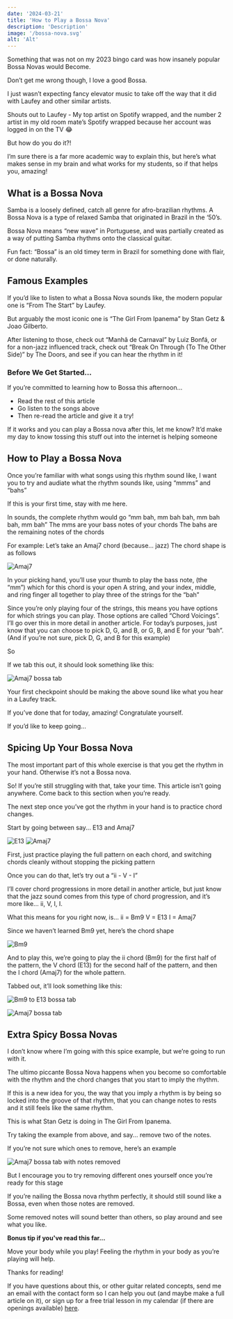 ```yaml
---
date: '2024-03-21'
title: 'How to Play a Bossa Nova'
description: 'Description'
image: '/bossa-nova.svg'
alt: 'Alt'
---
```


<!--

![alt text](/filename "title")

![Amaj7 bossa tab with notes removed](/amaj7-bossa-tab-with-notes-removed.svg "Amaj7 bossa tab with notes removed")
![Amaj7 bossa tab](/amaj7-bossa-tab.svg "Amaj7 bossa tab")
![Amaj7](/amaj7.svg "Amaj7")
![Bm9 to E13 bossa tab](/bm9-to-e13-bossa-tab.svg "Bm9 to E13 bossa tab")
![Bm9](/bm9.svg "Bm9")
![E13](/e13.svg "E13")

-->

Something that was not on my 2023 bingo card was how insanely popular Bossa Novas would
Become.

Don’t get me wrong though, I love a good Bossa.

I just wasn’t expecting fancy elevator music to take off the way that it did with Laufey and other
similar artists.

Shouts out to Laufey - My top artist on Spotify wrapped, and the number 2 artist in my old
room mate’s Spotify wrapped because her account was logged in on the TV 😂

But how do you do it?!

I’m sure there is a far more academic way to explain this, but here’s what makes sense in my
brain and what works for my students, so if that helps you, amazing!

## What is a Bossa Nova
Samba is a loosely defined, catch all genre for afro-brazilian rhythms. A Bossa Nova is a type of relaxed Samba that originated in Brazil in the ‘50’s. 

Bossa Nova means “new wave” in Portuguese, and was partially created as a way of putting Samba rhythms onto the classical guitar. 

Fun fact: “Bossa” is an old timey term in Brazil for something done with flair, or done naturally.

## Famous Examples
If you’d like to listen to what a Bossa Nova sounds like, the modern popular one is “From The
Start” by Laufey.

But arguably the most iconic one is “The Girl From Ipanema” by Stan Getz & Joao Gilberto.

After listening to those, check out “Manhã de Carnaval” by Luiz Bonfá, or for a non-jazz influenced track, check out “Break On Through (To The Other Side)” by The Doors, and see if you can hear the rhythm in it!

### Before We Get Started...
If you’re committed to learning how to Bossa this afternoon…
- Read the rest of this article
- Go listen to the songs above
- Then re-read the article and give it a try!

If it works and you can play a Bossa nova after this, let me know? It’d make my day to know
tossing this stuff out into the internet is helping someone

## How to Play a Bossa Nova
Once you’re familiar with what songs using this rhythm sound like, I want you to try and audiate
what the rhythm sounds like, using “mmms” and “bahs”

If this is your first time, stay with me here.

In sounds, the complete rhythm would go “mm bah, mm bah bah, mm bah bah, mm bah”
The mms are your bass notes of your chords
The bahs are the remaining notes of the chords

For example:
Let’s take an Amaj7 chord (because... jazz)
The chord shape is as follows

<!-- Amaj7 <div style="width: 198px; height: 153px;"></div> -->

![Amaj7](/how-to-play-a-bossa-nova/amaj7.svg "Amaj7")

In your picking hand, you’ll use your thumb to play the bass note, (the “mm”) which for this chord is your open A string, and your index, middle, and ring finger all together to play three of the strings for the “bah”

Since you’re only playing four of the strings, this means you have options for which strings you
can play. Those options are called “Chord Voicings”. I’ll go over this in more detail in another
article. For today’s purposes, just know that you can choose to pick D, G, and B, or G, B, and E
for your “bah”. (And if you’re not sure, pick D, G, and B for this example)

So

If we tab this out, it should look something like this:

<!-- Amaj7 only Bossa tab -->
![Amaj7 bossa tab](/how-to-play-a-bossa-nova/amaj7-bossa-tab.svg)

Your first checkpoint should be making the above sound like what you hear in a Laufey track.

If you’ve done that for today, amazing! Congratulate yourself.

If you’d like to keep going...

## Spicing Up Your Bossa Nova
The most important part of this whole exercise is that you get the rhythm in your hand.
Otherwise it’s not a Bossa nova.

So! If you’re still struggling with that, take your time. This article isn’t going anywhere. Come
back to this section when you’re ready.

The next step once you’ve got the rhythm in your hand is to practice chord changes.

Start by going between say... E13 and Amaj7

<!-- E13 and Amaj7 side by side -->
![E13](/e13.svg "E13") ![Amaj7](/amaj7.svg "Amaj7")

First, just practice playing the full pattern on each chord, and switching chords cleanly without
stopping the picking pattern

Once you can do that, let’s try out a “ii - V - I”

I’ll cover chord progressions in more detail in another article, but just know that the jazz sound
comes from this type of chord progression, and it’s more like... ii, V, I, I.

What this means for you right now, is...
ii = Bm9
V = E13
I = Amaj7

Since we haven’t learned Bm9 yet, here’s the chord shape

<!-- Bm9 -->
![Bm9](/bm9.svg "Bm9")

And to play this, we’re going to play the ii chord (Bm9) for the first half of the pattern, the V chord (E13) for the second half of the pattern, and then the I chord (Amaj7) for the whole pattern.

Tabbed out, it’ll look something like this:

<!-- Bm9 to E13 tab, then Amaj7 tab below -->
![Bm9 to E13 bossa tab](/bm9-to-e13-bossa-tab.svg "Bm9 to E13 bossa tab")

![Amaj7 bossa tab](/amaj7-bossa-tab.svg "Amaj7 bossa tab")

## Extra Spicy Bossa Novas
I don’t know where I’m going with this spice example, but we’re going to run with it.

The ultimo piccante Bossa Nova happens when you become so comfortable with the rhythm  and the chord changes that you start to imply the rhythm.

If this is a new idea for you, the way that you imply a rhythm is by being so locked into the
groove of that rhythm, that you can change notes to rests and it still feels like the same rhythm.

This is what Stan Getz is doing in The Girl From Ipanema.

Try taking the example from above, and say... remove two of the notes.

If you’re not sure which ones to remove, here’s an example

<!-- Amaj7 bossa tab w notes removed -->
![Amaj7 bossa tab with notes removed](/how-to-play-a-bossa-nova/x_amaj7-bossa-tab-with-notes-removed.svg "Amaj7 bossa tab with notes removed")

But I encourage you to try removing different ones yourself once you’re ready for this stage

If you’re nailing the Bossa nova rhythm perfectly, it should still sound like a Bossa, even when those notes are removed.

Some removed notes will sound better than others, so play around and see what you like.

**Bonus tip if you've read this far...**

Move your body while you play! Feeling the rhythm in your body as you’re playing will help.

Thanks for reading!

<!-- If you have questions about this, or other guitar related concepts, send me an email with the contact form so I can help you out (and maybe make a full article on it), or sign up for a free trial lesson in my calendar (if there are openings available) here: [https://www.troyserson.com/sign-up](https://www.troyserson.com/sign-up). -->
If you have questions about this, or other guitar related concepts, send me an email with the contact form so I can help you out (and maybe make a full article on it), or sign up for a free trial lesson in my calendar (if there are openings available) [here](https://www.troyserson.com/sign-up).